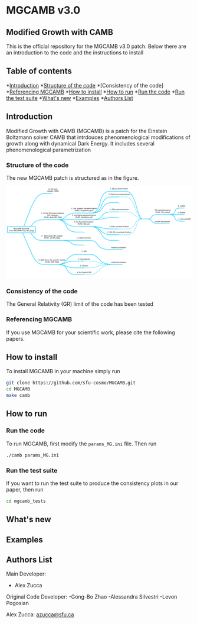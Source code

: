 # MGCAMB v3.0
## Modified Growth with CAMB
This is the official repository for the MGCAMB v3.0 patch.  Below there are an introduction to the code and the instructions to install 

## Table of contents
*[Introduction](#introduction)
   *[Structure of the code](#structure-of-the-code)
   *[Consistency of the code]
   *[Referencing MGCAMB](#referencing)
*[How to install](#how-to-install)
*[How to run](#how-to-run)
   *[Run the code](#run-the-code)
   *[Run the test suite](#run-the-test-tests)
*[What's new](#whats-new)
*[Examples](#examples)
*[Authors List](#authors-list)


## Introduction
Modified Growth with CAMB (MGCAMB) is a patch for the Einstein Boltzmann solver CAMB that intrdouces phenomenological modifications of growth along with dynamical Dark Energy. It includes several phenomenological parametrization 


### Structure of the code
The new MGCAMB patch is structured as in the figure.

<p align="center">
<img src="img/MGCAMB_flowchart.png" width="1000" title="MGCAMB code structure" />
</p>


### Consistency of the code
The General Relativity (GR) limit of the code has been tested 

### Referencing MGCAMB
If you use MGCAMB for your scientific work, please cite the following papers.

## How to install
To install MGCAMB in your machine simply run
```bash
git clone https://github.com/sfu-cosmo/MGCAMB.git
cd MGCAMB
make camb
```

## How to run

### Run the code
To run MGCAMB, first modify the  ``` params_MG.ini ``` file. Then run

```bash
./camb params_MG.ini
```


### Run the test suite
If you want to run the test suite to produce the consistency plots in our paper, then run

```bash
cd mgcamb_tests

```


## What's new

## Examples

## Authors List
Main Developer:
- Alex Zucca 

Original Code Developer:
-Gong-Bo Zhao
-Alessandra Silvestri
-Levon Pogosian

Alex Zucca: azucca@sfu.ca
